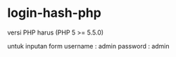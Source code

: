 # login-hash-php

versi PHP harus (PHP 5 >= 5.5.0)

untuk inputan form
username : admin
password : admin


